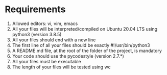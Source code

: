 <h1>Requirements</h1>
<ol>
<li>Allowed editors: vi, vim, emacs
<li>All your files will be interpreted/compiled on Ubuntu 20.04 LTS using python3 (version 3.8.5)
<li>All your files should end with a new line
<li>The first line of all your files should be exactly #!/usr/bin/python3
<li>A README.md file, at the root of the folder of the project, is mandatory
<li>Your code should use the pycodestyle (version 2.7.*)
<li>All your files must be executable
<li>The length of your files will be tested using wc
</ol>